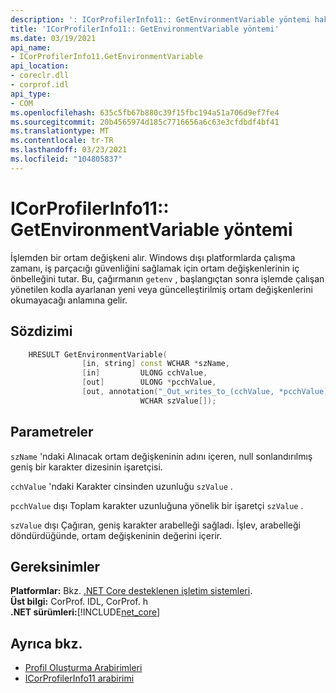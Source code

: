 ```yaml
---
description: ': ICorProfilerInfo11:: GetEnvironmentVariable yöntemi hakkında daha fazla bilgi edinin'
title: 'ICorProfilerInfo11:: GetEnvironmentVariable yöntemi'
ms.date: 03/19/2021
api_name:
- ICorProfilerInfo11.GetEnvironmentVariable
api_location:
- coreclr.dll
- corprof.idl
api_type:
- COM
ms.openlocfilehash: 635c5fb67b880c39f15fbc194a51a706d9ef7fe4
ms.sourcegitcommit: 20b4565974d185c7716656a6c63e3cfdbdf4bf41
ms.translationtype: MT
ms.contentlocale: tr-TR
ms.lasthandoff: 03/23/2021
ms.locfileid: "104805837"
---
```

# <a name="icorprofilerinfo11getenvironmentvariable-method"></a>ICorProfilerInfo11:: GetEnvironmentVariable yöntemi

İşlemden bir ortam değişkeni alır. Windows dışı platformlarda çalışma zamanı, iş parçacığı güvenliğini sağlamak için ortam değişkenlerinin iç önbelleğini tutar. Bu, çağırmanın `getenv` , başlangıçtan sonra işlemde çalışan yönetilen kodla ayarlanan yeni veya güncelleştirilmiş ortam değişkenlerini okumayacağı anlamına gelir.
  
## <a name="syntax"></a>Sözdizimi  
  
```cpp  
    HRESULT GetEnvironmentVariable(
                [in, string] const WCHAR *szName,
                [in]         ULONG cchValue,
                [out]        ULONG *pcchValue,
                [out, annotation("_Out_writes_to_(cchValue, *pcchValue)")]
                             WCHAR szValue[]);
```  
  
## <a name="parameters"></a>Parametreler

`szName` 'ndaki Alınacak ortam değişkeninin adını içeren, null sonlandırılmış geniş bir karakter dizesinin işaretçisi.

`cchValue` 'ndaki Karakter cinsinden uzunluğu `szValue` .

`pcchValue` dışı Toplam karakter uzunluğuna yönelik bir işaretçi `szValue` .

`szValue` dışı Çağıran, geniş karakter arabelleği sağladı. İşlev, arabelleği döndürdüğünde, ortam değişkeninin değerini içerir.

## <a name="requirements"></a>Gereksinimler  

**Platformlar:** Bkz. [.NET Core desteklenen işletim sistemleri](../../../core/install/windows.md?pivots=os-windows).  
**Üst bilgi:** CorProf. IDL, CorProf. h  
**.NET sürümleri:**[!INCLUDE[net_core](../../../../includes/net-core-31-md.md)]  
  
## <a name="see-also"></a>Ayrıca bkz.

- [Profil Oluşturma Arabirimleri](profiling-interfaces.md)
- [ICorProfilerInfo11 arabirimi](icorprofilerinfo11-interface.md)
